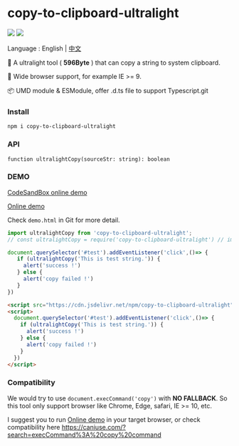 # copy-to-clipboard-ultralight

![](https://travis-ci.org/OldDream/copy-to-clipboard-ultralight.svg?branch=main)
[![](https://data.jsdelivr.com/v1/package/npm/copy-to-clipboard-ultralight/badge)](https://www.jsdelivr.com/package/npm/copy-to-clipboard-ultralight)

Language : English | [中文](./README.zh-CN.md)

🚀 A ultralight tool  ( **596Byte** )  that can copy a string to system clipboard.

💫 Wide browser support, for example IE >= 9.

📦 UMD module & ESModule, offer .d.ts file to support Typescript.git



### Install

```
npm i copy-to-clipboard-ultralight
```



### API

`function ultralightCopy(sourceStr: string): boolean`



### DEMO

[CodeSandBox online demo](https://codesandbox.io/s/copy-to-clipboard-ultralight-demo-g1851)

[Online demo](https://www.huangyn.icu/temp-html/copy-to-clipboard-ultralight-demo.html)

Check `demo.html` in Git for more detail.


```js
import ultralightCopy from 'copy-to-clipboard-ultralight';
// const ultralightCopy = require('copy-to-clipboard-ultralight') // import as commonJS module

document.querySelector('#test').addEventListener('click',()=> {
   if (ultralightCopy('This is test string.')) {
     alert('success !')
   } else {
     alert('copy failed !')
   }
})
```



```html
<script src="https://cdn.jsdelivr.net/npm/copy-to-clipboard-ultralight"></script>
<script>
  document.querySelector('#test').addEventListener('click',()=> {
    if (ultralightCopy('This is test string.')) {
      alert('success !')
    } else {
      alert('copy failed !')
    }
  })
</script>
```



### Compatibility

We would try to use `document.execCommand('copy')` with **NO FALLBACK**. So this tool only support browser like Chrome, Edge, safari, IE >= 10, etc.

 I suggest you to run [Online demo](https://www.huangyn.icu/temp-html/copy-to-clipboard-ultralight-demo.html) in your target browser, or check compatibility here https://caniuse.com/?search=execCommand%3A%20copy%20command



